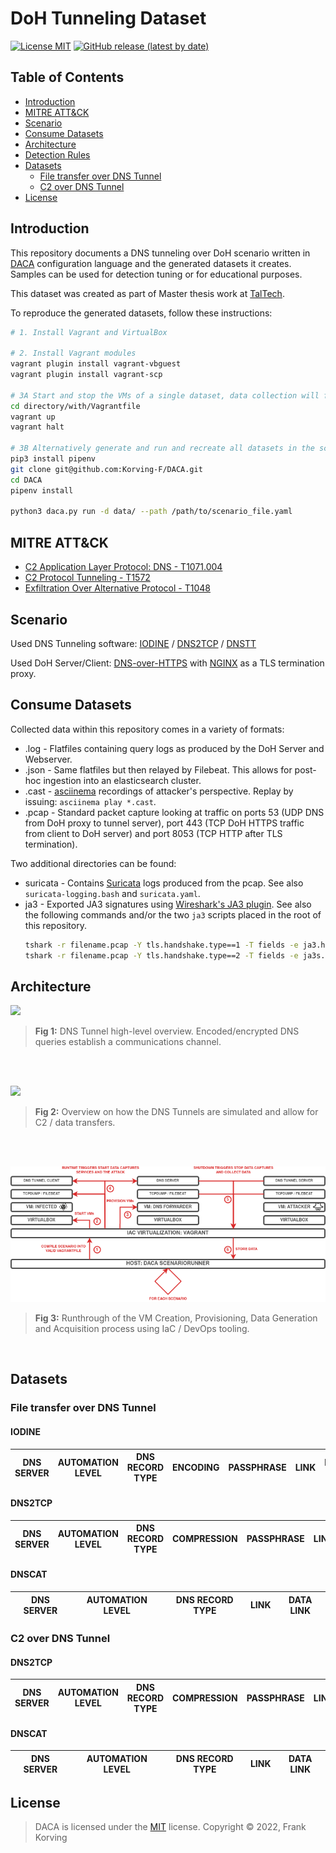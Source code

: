 
# DoH Tunneling Dataset
[![License MIT](https://img.shields.io/badge/license-MIT-blue)](https://en.wikipedia.org/wiki/MIT_License)
[![GitHub release (latest by date)](https://img.shields.io/github/v/release/Korving-F/doh-tunnel-dataset)](https://github.com/Korving-F/doh-tunnel-dataset)

## Table of Contents
* [Introduction](#introduction)
* [MITRE ATT&CK](#mitre-attck)
* [Scenario](#scenario)
* [Consume Datasets](#consume-datasets)
* [Architecture](#architecture)
* [Detection Rules](#detection-rules)
* [Datasets](#datasets)
    * [File transfer over DNS Tunnel](#file-transfer-over-dns-tunnel)
    * [C2 over DNS Tunnel](#c2-over-dns-tunnel)
* [License](#license)

## Introduction
This repository documents a DNS tunneling over DoH scenario written in [DACA](https://github.com/Korving-F/DACA/) configuration language and the generated datasets it creates.
Samples can be used for detection tuning or for educational purposes.

This dataset was created as part of Master thesis work at [TalTech](https://taltech.ee/).

To reproduce the generated datasets, follow these instructions:
```bash
# 1. Install Vagrant and VirtualBox

# 2. Install Vagrant modules
vagrant plugin install vagrant-vbguest
vagrant plugin install vagrant-scp

# 3A Start and stop the VMs of a single dataset, data collection will follow automatically.
cd directory/with/Vagrantfile
vagrant up
vagrant halt

# 3B Alternatively generate and run and recreate all datasets in the scenario.
pip3 install pipenv
git clone git@github.com:Korving-F/DACA.git
cd DACA
pipenv install

python3 daca.py run -d data/ --path /path/to/scenario_file.yaml
```

## MITRE ATT&CK
* [C2 Application Layer Protocol: DNS - T1071.004](https://attack.mitre.org/techniques/T1071/004/)
* [C2 Protocol Tunneling - T1572](https://attack.mitre.org/techniques/T1572/)
* [Exfiltration Over Alternative Protocol - T1048](https://attack.mitre.org/techniques/T1048/)

## Scenario
Used DNS Tunneling software: [IODINE](https://github.com/yarrick/iodine) / [DNS2TCP](https://github.com/alex-sector/dns2tcp) / [DNSTT](https://www.bamsoftware.com/software/dnstt/)

Used DoH Server/Client: [DNS-over-HTTPS](https://github.com/m13253/dns-over-https) with [NGINX](http://hg.nginx.org/nginx/) as a TLS termination proxy.

## Consume Datasets
Collected data within this repository comes in a variety of formats:
* .log  - Flatfiles containing query logs as produced by the DoH Server and Webserver.
* .json - Same flatfiles but then relayed by Filebeat. This allows for post-hoc ingestion into an elasticsearch cluster.
* .cast - [asciinema](https://asciinema.org/) recordings of attacker's perspective. Replay by issuing: `asciinema play *.cast`.
* .pcap - Standard packet capture looking at traffic on ports 53 (UDP DNS from DoH proxy to tunnel server), port 443 (TCP DoH HTTPS traffic from client to DoH server) and port 8053 (TCP HTTP after TLS termination).

Two additional directories can be found:
* suricata - Contains [Suricata](https://suricata.io/) logs produced from the pcap. See also `suricata-logging.bash` and `suricata.yaml`.
* ja3      - Exported JA3 signatures using [Wireshark's JA3 plugin](https://github.com/fullylegit/ja3). See also the following commands and/or the two `ja3` scripts placed in the root of this repository.
    ```bash
    tshark -r filename.pcap -Y tls.handshake.type==1 -T fields -e ja3.hash
    tshark -r filename.pcap -Y tls.handshake.type==2 -T fields -e ja3s.hash
    ```

## Architecture
![](images/dns_tunnel.drawio.png)
> **Fig 1:** DNS Tunnel high-level overview. Encoded/encrypted DNS queries establish a communications channel.
</br>  
</br>  

![](images/dns_tunnel_simulated.drawio.png)
> **Fig 2:** Overview on how the DNS Tunnels are simulated and allow for C2 / data transfers.
</br>  
</br>  

![](images/dns_tunnel_devops.drawio.png)
> **Fig 3:** Runthrough of the VM Creation, Provisioning, Data Generation and Acquisition process using IaC / DevOps tooling.
</br>  


## Datasets
### File transfer over DNS Tunnel
#### IODINE
| DNS SERVER | AUTOMATION LEVEL | DNS RECORD TYPE | ENCODING | PASSPHRASE | LINK | DATA LINK | 
| ------------- | ------------- | ------------- | ------------- | ------------- | ------------- | ------------- |


#### DNS2TCP
| DNS SERVER | AUTOMATION LEVEL | DNS RECORD TYPE | COMPRESSION | PASSPHRASE | LINK | DATA LINK | 
| ------------- | ------------- | ------------- | ------------- | ------------- | ------------- | ------------- |


#### DNSCAT
| DNS SERVER | AUTOMATION LEVEL | DNS RECORD TYPE | LINK | DATA LINK | 
| ------------- | ------------- | ------------- | ------------- | ------------- |



### C2 over DNS Tunnel
#### DNS2TCP
| DNS SERVER | AUTOMATION LEVEL | DNS RECORD TYPE | COMPRESSION | PASSPHRASE | LINK | DATA LINK | 
| ------------- | ------------- | ------------- | ------------- | ------------- | ------------- | ------------- |


#### DNSCAT
| DNS SERVER | AUTOMATION LEVEL | DNS RECORD TYPE | LINK | DATA LINK | 
| ------------- | ------------- | ------------- | ------------- | ------------- |



## License
> DACA is licensed under the [MIT](#) license.
> Copyright &copy; 2022, Frank Korving
    